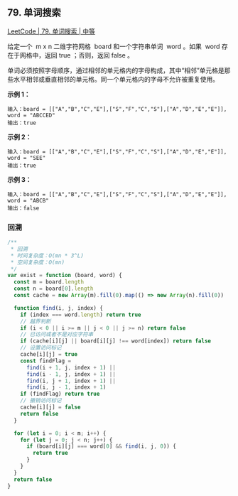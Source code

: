 ## 79. 单词搜索

[LeetCode | 79. 单词搜索 | 中等](https://leetcode-cn.com/problems/word-search/)

给定一个  m x n 二维字符网格  board 和一个字符串单词  word 。如果  word 存在于网格中，返回 true ；否则，返回 false 。

单词必须按照字母顺序，通过相邻的单元格内的字母构成，其中“相邻”单元格是那些水平相邻或垂直相邻的单元格。同一个单元格内的字母不允许被重复使用。

**示例 1：**

```
输入：board = [["A","B","C","E"],["S","F","C","S"],["A","D","E","E"]], word = "ABCCED"
输出：true
```

**示例 2：**

```
输入：board = [["A","B","C","E"],["S","F","C","S"],["A","D","E","E"]], word = "SEE"
输出：true
```

**示例 3：**

```
输入：board = [["A","B","C","E"],["S","F","C","S"],["A","D","E","E"]], word = "ABCB"
输出：false
```

### 回溯

```js
/**
 * 回溯
 * 时间复杂度：O(mn * 3^L)
 * 空间复杂度：O(mn)
 */
var exist = function (board, word) {
  const m = board.length
  const n = board[0].length
  const cache = new Array(m).fill(0).map(() => new Array(n).fill(0))

  function find(i, j, index) {
    if (index === word.length) return true
    // 越界判断
    if (i < 0 || i >= m || j < 0 || j >= n) return false
    // 已访问或者不是对应字符串
    if (cache[i][j] || board[i][j] !== word[index]) return false
    // 设置访问标记
    cache[i][j] = true
    const findFlag =
      find(i + 1, j, index + 1) ||
      find(i - 1, j, index + 1) ||
      find(i, j + 1, index + 1) ||
      find(i, j - 1, index + 1)
    if (findFlag) return true
    // 撤销访问标记
    cache[i][j] = false
    return false
  }

  for (let i = 0; i < m; i++) {
    for (let j = 0; j < n; j++) {
      if (board[i][j] === word[0] && find(i, j, 0)) {
        return true
      }
    }
  }
  return false
}
```
